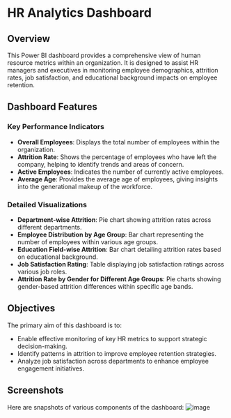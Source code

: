 # HR Analytics Dashboard

## Overview
This Power BI dashboard provides a comprehensive view of human resource metrics within an organization. It is designed to assist HR managers and executives in monitoring employee demographics, attrition rates, job satisfaction, and educational background impacts on employee retention.

## Dashboard Features

### Key Performance Indicators
- **Overall Employees**: Displays the total number of employees within the organization.
- **Attrition Rate**: Shows the percentage of employees who have left the company, helping to identify trends and areas of concern.
- **Active Employees**: Indicates the number of currently active employees.
- **Average Age**: Provides the average age of employees, giving insights into the generational makeup of the workforce.

### Detailed Visualizations
- **Department-wise Attrition**: Pie chart showing attrition rates across different departments.
- **Employee Distribution by Age Group**: Bar chart representing the number of employees within various age groups.
- **Education Field-wise Attrition**: Bar chart detailing attrition rates based on educational background.
- **Job Satisfaction Rating**: Table displaying job satisfaction ratings across various job roles.
- **Attrition Rate by Gender for Different Age Groups**: Pie charts showing gender-based attrition differences within specific age bands.

## Objectives
The primary aim of this dashboard is to:
- Enable effective monitoring of key HR metrics to support strategic decision-making.
- Identify patterns in attrition to improve employee retention strategies.
- Analyze job satisfaction across departments to enhance employee engagement initiatives.

## Screenshots
Here are snapshots of various components of the dashboard:
![image](https://github.com/ayushshah17/Ayush_DataAnalytics/assets/68246527/674b648f-e383-40af-9af3-f3d505c5ba3a)


